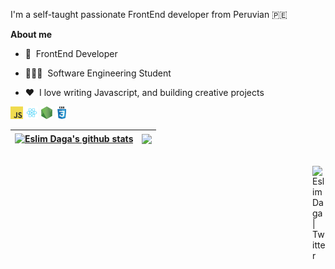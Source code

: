 I'm a self-taught passionate FrontEnd developer from Peruvian 🇵🇪

**About me**

- 📖 &nbsp;FrontEnd Developer

- 👨🏻‍🎓 &nbsp;Software Engineering Student

- ❤️ &nbsp;I love writing Javascript, and building creative projects

<code><img height="20" src="https://raw.githubusercontent.com/github/explore/80688e429a7d4ef2fca1e82350fe8e3517d3494d/topics/javascript/javascript.png"></code>
<code><img height="20" src="https://raw.githubusercontent.com/github/explore/80688e429a7d4ef2fca1e82350fe8e3517d3494d/topics/react/react.png"></code>
<code><img height="20" src="https://raw.githubusercontent.com/github/explore/80688e429a7d4ef2fca1e82350fe8e3517d3494d/topics/nodejs/nodejs.png"></code>
<code><img height="20" src="https://raw.githubusercontent.com/github/explore/80688e429a7d4ef2fca1e82350fe8e3517d3494d/topics/css/css.png"></code>

| <a href="https://github.com/eslimdaga"><img align="center" src="https://github-readme-stats.vercel.app/api?username=eslimdaga&show_icons=true&include_all_commits=true&theme=radical&title_color='#AAAAAA'&hide_border=true" alt="Eslim Daga's github stats" /></a> | <a href="https://github.com/eslimdaga"><img align="center" src="https://github-readme-stats.vercel.app/api/top-langs/?username=eslimdaga&layout=compact&theme=radical&title_color='#AAAAAA'&hide_border=true" /></a> |
| ------------- | ------------- |

<br />

<a href="https://twitter.com/eslimdaga">
  <img align="right" alt="Eslim Daga | Twitter" width="21px" src="https://raw.githubusercontent.com/anuraghazra/anuraghazra/master/assets/twitter.svg" />
</a>
